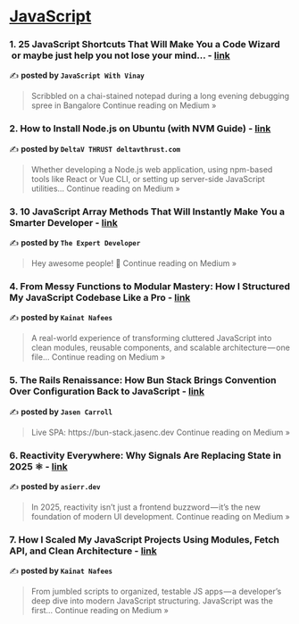 
<h1><a href=https://medium.com/tag/javascript-development/recommended target="_blank" rel="noopener noreferrer">JavaScript</a></h1>
<h3>1. 25 JavaScript Shortcuts That Will Make You a Code Wizard
 or maybe just help you not lose your mind… - <a href="https://medium.com/@javaScriptwithvinay/25-javascript-shortcuts-that-will-make-you-a-code-wizard-or-maybe-just-help-you-not-lose-your-mind-17ef83cd65b9?source=rss------javascript_development-5" target="_blank" rel="noopener noreferrer">link</a></h3>

✍️ **posted by `JavaScript With Vinay`**

<blockquote>Scribbled on a chai-stained notepad during a long evening debugging spree in Bangalore
Continue reading on Medium »</blockquote>

<h3>2.  How to Install Node.js on Ubuntu (with NVM Guide) - <a href="https://medium.com/@deltaverse/how-to-install-node-js-on-ubuntu-with-nvm-guide-200493341b34?source=rss------javascript_development-5" target="_blank" rel="noopener noreferrer">link</a></h3>

✍️ **posted by `DeltaV THRUST deltavthrust.com`**

<blockquote>Whether developing a Node.js web application, using npm-based tools like React or Vue CLI, or setting up server-side JavaScript utilities…
Continue reading on Medium »</blockquote>

<h3>3.  10 JavaScript Array Methods That Will Instantly Make You a Smarter Developer  - <a href="https://the-expert-developer.medium.com/10-javascript-array-methods-that-will-instantly-make-you-a-smarter-developer-88b18f19526c?source=rss------javascript_development-5" target="_blank" rel="noopener noreferrer">link</a></h3>

✍️ **posted by `The Expert Developer`**

<blockquote>Hey awesome people! 👋
Continue reading on Medium »</blockquote>

<h3>4. From Messy Functions to Modular Mastery: How I Structured My JavaScript Codebase Like a Pro - <a href="https://medium.com/@kainatnafees/from-messy-functions-to-modular-mastery-how-i-structured-my-javascript-codebase-like-a-pro-47320ba29eae?source=rss------javascript_development-5" target="_blank" rel="noopener noreferrer">link</a></h3>

✍️ **posted by `Kainat Nafees`**

<blockquote>A real-world experience of transforming cluttered JavaScript into clean modules, reusable components, and scalable architecture — one file…
Continue reading on Medium »</blockquote>

<h3>5. The Rails Renaissance: How Bun Stack Brings Convention Over Configuration Back to JavaScript - <a href="https://medium.com/@jasen.c7/the-rails-renaissance-how-bun-stack-brings-convention-over-configuration-back-to-javascript-c6128ec6ed4f?source=rss------javascript_development-5" target="_blank" rel="noopener noreferrer">link</a></h3>

✍️ **posted by `Jasen Carroll`**

<blockquote>Live SPA: https://bun-stack.jasenc.dev
Continue reading on Medium »</blockquote>

<h3>6. Reactivity Everywhere: Why Signals Are Replacing State in 2025 ⚛️ - <a href="https://medium.com/@asierr/reactivity-everywhere-why-signals-are-replacing-state-in-2025-%EF%B8%8F-9814c3599f37?source=rss------javascript_development-5" target="_blank" rel="noopener noreferrer">link</a></h3>

✍️ **posted by `asierr.dev`**

<blockquote>In 2025, reactivity isn’t just a frontend buzzword — it’s the new foundation of modern UI development.
Continue reading on Medium »</blockquote>

<h3>7. How I Scaled My JavaScript Projects Using Modules, Fetch API, and Clean Architecture - <a href="https://medium.com/@kainatnafees/how-i-scaled-my-javascript-projects-using-modules-fetch-api-and-clean-architecture-b74ce9232036?source=rss------javascript_development-5" target="_blank" rel="noopener noreferrer">link</a></h3>

✍️ **posted by `Kainat Nafees`**

<blockquote>From jumbled scripts to organized, testable JS apps — a developer’s deep dive into modern JavaScript structuring. JavaScript was the first…
Continue reading on Medium »</blockquote>

